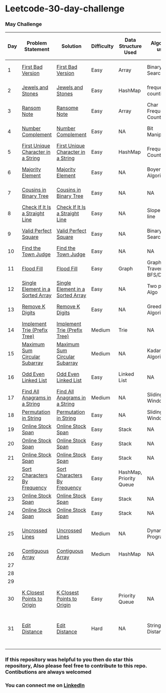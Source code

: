 # Leetcode-30-day-challenge

### May Challenge ###
| Day  | Problem Statement  | Solution   | Difficulty   | Data Structure Used  | Algorithm used  | Time Complexity | Space Complexity | Ideal Time to Solve|
|---|---|---|---|---|---|---|---|---|
| 1  |  [First Bad Version](https://leetcode.com/explore/featured/card/may-leetcoding-challenge/534/week-1-may-1st-may-7th/3316/)| [First Bad Version](https://github.com/shrinathjoshi/Leetcode-30-day-challenge/blob/master/May%20Challenge/com/leetcode/MayChallenge/week1/FirstBadVersion.java)  | Easy  | Array  | Binary Search  | O(logn)  |  O(1) | 15-30 min  |
| 2  |  [Jewels and Stones](https://leetcode.com/explore/featured/card/may-leetcoding-challenge/534/week-1-may-1st-may-7th/3317/)| [Jewels and Stones](https://github.com/shrinathjoshi/Leetcode-30-day-challenge/blob/master/May%20Challenge/com/leetcode/MayChallenge/week1/JewelsAndStones.java)  | Easy  | HashMap  | frequency counting  | O(n)  |  O(n) | 15-30 min  |
| 3  |  [Ransom Note](https://leetcode.com/explore/featured/card/may-leetcoding-challenge/534/week-1-may-1st-may-7th/3318/)| [Ransome Note ](https://github.com/shrinathjoshi/Leetcode-30-day-challenge/blob/master/May%20Challenge/com/leetcode/MayChallenge/week1/RansomNote.java)  | Easy  | Array  | Char Frequency Counting  | O(n)  |  O(1) | 15-30 min  |
| 4  | [ Number Complement](https://leetcode.com/explore/challenge/card/may-leetcoding-challenge/534/week-1-may-1st-may-7th/3319/)   | [ Number Complement](https://github.com/shrinathjoshi/Leetcode-30-day-challenge/blob/master/May%20Challenge/com/leetcode/MayChallenge/week1/NumberComplement.java)  | Easy  | NA  | Bit Manipulation  | O(log(v) , v= value of number  | O(1) |15-30 min  |
| 5  | [First Unique Character in a String](https://leetcode.com/explore/challenge/card/may-leetcoding-challenge/534/week-1-may-1st-may-7th/3320/)   | [First Unique Character in a String](https://github.com/shrinathjoshi/Leetcode-30-day-challenge/blob/master/May%20Challenge/com/leetcode/MayChallenge/week1/FirstUniqueCharacterInString.java)  | Easy  | HashMap  | Frequency Counting  | O(n)  | O(n)  | 10 min  |
| 6  | [Majority Element](https://leetcode.com/explore/featured/card/may-leetcoding-challenge/534/week-1-may-1st-may-7th/3321/)  | [Majority Element](https://github.com/shrinathjoshi/Leetcode-30-day-challenge/blob/master/May%20Challenge/com/leetcode/MayChallenge/week1/MajorityElement.java)  | Easy  | NA  | Boyer Moore Algorithm  | O(n)  | O(1)  | 30-45 min  |
| 7  | [Cousins in Binary Tree](https://leetcode.com/explore/featured/card/may-leetcoding-challenge/534/week-1-may-1st-may-7th/3322/)  | [Cousins in Binary Tree](https://github.com/shrinathjoshi/Leetcode-30-day-challenge/blob/master/May%20Challenge/com/leetcode/MayChallenge/week1/CousinsInBinaryTree.java)  | Easy  | NA  | NA  | O(n)  | O(log(n)) Resursive stack  | 15-30 min  |
| 8  | [Check If It Is a Straight Line](https://leetcode.com/explore/challenge/card/may-leetcoding-challenge/535/week-2-may-8th-may-14th/3323/)  | [  Check If It Is a Straight Line](https://github.com/shrinathjoshi/Leetcode-30-day-challenge/blob/master/May%20Challenge/com/leetcode/MayChallenge/week2/CheckIfAStraightLine.java)  | Easy  | NA  | Slope of a line  | O(n)  | O(1)  | 15-20 min  |
| 9  | [  Valid Perfect Square](https://leetcode.com/explore/challenge/card/may-leetcoding-challenge/535/week-2-may-8th-may-14th/3324/)  | [  Valid Perfect Square]()  | Easy  | NA  | Binary Search  | O(logn)  | O(1)  | 15-30 min  |
| 10  | [Find the Town Judge](https://leetcode.com/explore/challenge/card/may-leetcoding-challenge/535/week-2-may-8th-may-14th/3325/)   | [Find the Town Judge](https://github.com/shrinathjoshi/Leetcode-30-day-challenge/blob/master/May%20Challenge/com/leetcode/MayChallenge/week2/FindTownJudge.java)  | Easy  | NA  | NA  | O(n)  | O(n)  | 15-30min  |
| 11  | [Flood Fill](https://leetcode.com/explore/challenge/card/may-leetcoding-challenge/535/week-2-may-8th-may-14th/3326/)  | [Flood Fill](github.com/shrinathjoshi/Leetcode-30-day-challenge/blob/master/May%20Challenge/com/leetcode/MayChallenge/week2/FloodFill.java)  | Easy  | Graph  | Graph Traversal BFS/DFS  | O(n)  | O(n)  | 30 min  |
| 12  | [Single Element in a Sorted Array](https://leetcode.com/explore/challenge/card/may-leetcoding-challenge/535/week-2-may-8th-may-14th/3327/)  | [Single Element in a Sorted Array](https://github.com/shrinathjoshi/Leetcode-30-day-challenge/blob/master/May%20Challenge/com/leetcode/MayChallenge/week2/SingleElementInSortedArray.java)  | Easy   | NA  | Two pointer Algo  | O(logn)  | O(1)  | 15-30 min  |
| 13  | [ Remove K Digits](https://leetcode.com/explore/featured/card/may-leetcoding-challenge/535/week-2-may-8th-may-14th/3328/)  | [ Remove K Digits](https://github.com/shrinathjoshi/Leetcode-30-day-challenge/blob/master/May%20Challenge/com/leetcode/MayChallenge/week2/RemoveKDigits.java)  | Easy  | NA  | Greedy Algorithm  | O(kn)  | O(1)  | 30-45 min  |
| 14  | [  Implement Trie (Prefix Tree)](leetcode.com/explore/featured/card/may-leetcoding-challenge/535/week-2-may-8th-may-14th/3329/)  | [  Implement Trie (Prefix Tree)](https://github.com/shrinathjoshi/Leetcode-30-day-challenge/blob/master/May%20Challenge/com/leetcode/MayChallenge/week2/Trie.java)  | Medium  | Trie | NA |  O(m) | O(m)  | 30-45 min  |
| 15  | [  Maximum Sum Circular Subarray](https://leetcode.com/explore/featured/card/may-leetcoding-challenge/536/week-3-may-15th-may-21st/3330/)  | [ Maximum Sum Circular Subarray](https://github.com/shrinathjoshi/Leetcode-30-day-challenge/blob/master/May%20Challenge/com/leetcode/MayChallenge/week3/MaximumSumCircularSubarray.java)  | Medium  | NA  | Kadane's Algorithm   | O(n)  | O(1)  | 45 min  |
| 16  | [Odd Even Linked List](https://leetcode.com/explore/featured/card/may-leetcoding-challenge/536/week-3-may-15th-may-21st/3331/)  | [Odd Even Linked List](https://github.com/shrinathjoshi/Leetcode-30-day-challenge/blob/master/May%20Challenge/com/leetcode/MayChallenge/week3/OddEvenLinkedList.java)  | Easy  | Linked List  | NA  | O(n)  | O(1)   | 15-30 min  |
| 17   | [  Find All Anagrams in a String](https://leetcode.com/explore/challenge/card/may-leetcoding-challenge/536/week-3-may-15th-may-21st/3332/)  | [  Find All Anagrams in a String](https://github.com/shrinathjoshi/Leetcode-30-day-challenge/blob/master/May%20Challenge/com/leetcode/MayChallenge/week3/FindAllAnagramsInString.java)  | Medium  | NA  | Sliding Window  | O(n)  | O(1)  | 45 min  |
| 18  | [  Permutation in String](https://leetcode.com/explore/challenge/card/may-leetcoding-challenge/536/week-3-may-15th-may-21st/3333/)  | [  Permutation in String](https://github.com/shrinathjoshi/Leetcode-30-day-challenge/blob/master/May%20Challenge/com/leetcode/MayChallenge/week3/PermutationInString.java)  | Easy  | NA  | Sliding Window  | O(n)  | O(1)  | 30min  |
| 19  | [Online Stock Span](https://leetcode.com/explore/challenge/card/may-leetcoding-challenge/536/week-3-may-15th-may-21st/3334/)  | [Online Stock Span](https://github.com/shrinathjoshi/Leetcode-30-day-challenge/blob/master/May%20Challenge/com/leetcode/MayChallenge/week3/StockSpanner.java)  | Easy   | Stack  | NA  | O(n)  | O(n)  | 30min  |
| 20  | [Online Stock Span](https://leetcode.com/explore/challenge/card/may-leetcoding-challenge/536/week-3-may-15th-may-21st/3334/)  | [Online Stock Span](https://github.com/shrinathjoshi/Leetcode-30-day-challenge/blob/master/May%20Challenge/com/leetcode/MayChallenge/week3/StockSpanner.java)  | Easy   | Stack  | NA  | O(n)  | O(n)  | 30min  |
| 21  | [Online Stock Span](https://leetcode.com/explore/challenge/card/may-leetcoding-challenge/536/week-3-may-15th-may-21st/3334/)  | [Online Stock Span](https://github.com/shrinathjoshi/Leetcode-30-day-challenge/blob/master/May%20Challenge/com/leetcode/MayChallenge/week3/StockSpanner.java)  | Easy   | Stack  | NA  | O(n)  | O(n)  | 30min  |
| 22  | [  Sort Characters By Frequency](https://leetcode.com/explore/featured/card/may-leetcoding-challenge/537/week-4-may-22nd-may-28th/3337/)  | [  Sort Characters By Frequency](https://github.com/shrinathjoshi/Leetcode-30-day-challenge/blob/master/May%20Challenge/com/leetcode/MayChallenge/week4/SortCharactersByFrequency.java)  | Easy   | HashMap, Priority Queue  | NA  | O(nlogn)  | O(n)  | 30min  |
| 23  | [Online Stock Span](https://leetcode.com/explore/challenge/card/may-leetcoding-challenge/536/week-3-may-15th-may-21st/3334/)  | [Online Stock Span](https://github.com/shrinathjoshi/Leetcode-30-day-challenge/blob/master/May%20Challenge/com/leetcode/MayChallenge/week3/StockSpanner.java)  | Easy   | Stack  | NA  | O(n)  | O(n)  | 30min  |
| 24  | [Online Stock Span](https://leetcode.com/explore/challenge/card/may-leetcoding-challenge/536/week-3-may-15th-may-21st/3334/)  | [Online Stock Span](https://github.com/shrinathjoshi/Leetcode-30-day-challenge/blob/master/May%20Challenge/com/leetcode/MayChallenge/week3/StockSpanner.java)  | Easy   | Stack  | NA  | O(n)  | O(n)  | 30min  |
| 25  | [Uncrossed Lines](https://leetcode.com/explore/challenge/card/may-leetcoding-challenge/537/week-4-may-22nd-may-28th/3340/)  | [Uncrossed Lines](https://github.com/shrinathjoshi/Leetcode-30-day-challenge/blob/master/May%20Challenge/com/leetcode/MayChallenge/week4/UncrossedLines.java)  | Medium  | NA | Dynamic Programming  | O(nm) n and m are size of Array A & B  | O(nm) n and m are size of Array A & B  | 45 min  |
| 26  | [ Contiguous Array](https://leetcode.com/explore/featured/card/may-leetcoding-challenge/537/week-4-may-22nd-may-28th/3341/)   | [ Contiguous Array](https://github.com/shrinathjoshi/Leetcode-30-day-challenge/blob/master/May%20Challenge/com/leetcode/MayChallenge/week4/ContigiousArray.java)  | Medium  | HashMap  | NA  | O(n)  | O(n)  | 45 min  |
| 27  |   |   |   |   |   |   |   |   |
| 28  |   |   |   |   |   |   |   |   |
| 29  |   |   |   |   |   |   |   |   |
| 30  | [K Closest Points to Origin](https://leetcode.com/explore/featured/card/may-leetcoding-challenge/538/week-5-may-29th-may-31st/3345/)  | [K Closest Points to Origin](https://github.com/shrinathjoshi/Leetcode-30-day-challenge/blob/master/May%20Challenge/com/leetcode/MayChallenge/week5/KClosestPointsToOrigin.java)  | Easy   | Priority Queue  | NA  | O(klogn) , n is the number of points  | O(n) , n is the number of points  | 30min   |
| 31  | [Edit Distance](https://leetcode.com/explore/featured/card/may-leetcoding-challenge/538/week-5-may-29th-may-31st/3346/)   | [  Edit Distance](https://github.com/shrinathjoshi/Leetcode-30-day-challenge/blob/master/May%20Challenge/com/leetcode/MayChallenge/week5/EditDistance.java)  | Hard  | NA  | String Edit Distance  | O(m*n) where m and n are length of two string   | O(m*n) where m and n are length of two string  | 45 min  |
|   |   |   |   |   |   |   |   |   |
|   |   |   |   |   |   |   |   |   |


### If this repository was helpful to you then  do <b>star</b> this repository, Also  please feel free to  contribute to this repo. Contibutions are always welcomed ###
### You can connect me on [LinkedIn](https://www.linkedin.com/in/shrinathjoshi/) ###




